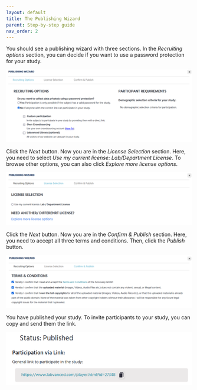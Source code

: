 ```yaml
---
layout: default
title: The Publishing Wizard
parent: Step-by-step guide
nav_order: 2
---
```


You should see a publishing wizard with three sections. In the *Recruiting options* section, you can decide if you want to use a password protection for your study.

![](/assets/images/12.png)

Click the *Next* button. Now you are in the *License Selection* section. Here, you need to select *Use my current license: Lab/Department License*. To browse other options, you can also click *Explore more license options*.

![](assets/images/13.png)

Click the *Next* button. Now you are in the *Confirm & Publish* section. Here, you need to accept all three terms and conditions. Then, click the *Publish* button.

![](/assets/images/14.png)

You have published your study. To invite participants to your study, you can copy and send them the link. 

![](/assets/images/1212.png)